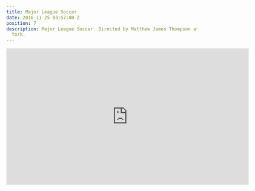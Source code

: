 ```yaml
---
title: Major League Soccer
date: 2016-11-25 03:57:00 Z
position: 7
description: Major League Soccer. Directed by Matthew James Thompson at North of New
  York.
---
```


<iframe src="https://player.vimeo.com/video/124888187" width="640" height="360" frameborder="0" webkitallowfullscreen mozallowfullscreen allowfullscreen></iframe>
